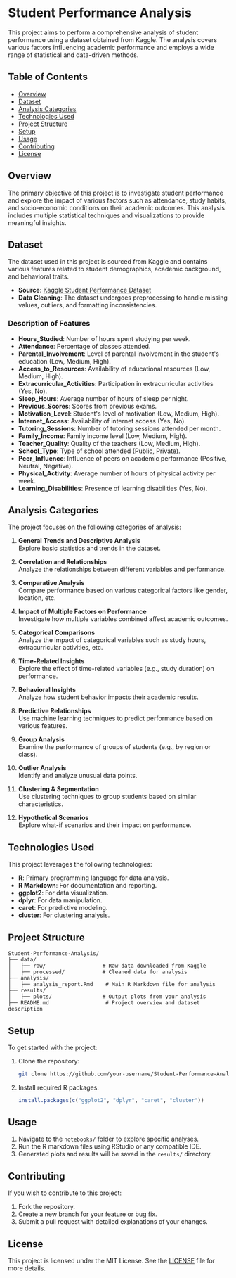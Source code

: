 # Student Performance Analysis

This project aims to perform a comprehensive analysis of student performance using a dataset obtained from Kaggle. The analysis covers various factors influencing academic performance and employs a wide range of statistical and data-driven methods.

## Table of Contents
- [Overview](#overview)
- [Dataset](#dataset)
- [Analysis Categories](#analysis-categories)
- [Technologies Used](#technologies-used)
- [Project Structure](#project-structure)
- [Setup](#setup)
- [Usage](#usage)
- [Contributing](#contributing)
- [License](#license)

## Overview
The primary objective of this project is to investigate student performance and explore the impact of various factors such as attendance, study habits, and socio-economic conditions on their academic outcomes. This analysis includes multiple statistical techniques and visualizations to provide meaningful insights.

## Dataset
The dataset used in this project is sourced from Kaggle and contains various features related to student demographics, academic background, and behavioral traits.

- **Source**: [Kaggle Student Performance Dataset]([https://www.kaggle.com/](https://www.kaggle.com/datasets/lainguyn123/student-performance-factors))
- **Data Cleaning**: The dataset undergoes preprocessing to handle missing values, outliers, and formatting inconsistencies.

### Description of Features
- **Hours_Studied**: Number of hours spent studying per week.
- **Attendance**: Percentage of classes attended.
- **Parental_Involvement**: Level of parental involvement in the student's education (Low, Medium, High).
- **Access_to_Resources**: Availability of educational resources (Low, Medium, High).
- **Extracurricular_Activities**: Participation in extracurricular activities (Yes, No).
- **Sleep_Hours**: Average number of hours of sleep per night.
- **Previous_Scores**: Scores from previous exams.
- **Motivation_Level**: Student's level of motivation (Low, Medium, High).
- **Internet_Access**: Availability of internet access (Yes, No).
- **Tutoring_Sessions**: Number of tutoring sessions attended per month.
- **Family_Income**: Family income level (Low, Medium, High).
- **Teacher_Quality**: Quality of the teachers (Low, Medium, High).
- **School_Type**: Type of school attended (Public, Private).
- **Peer_Influence**: Influence of peers on academic performance (Positive, Neutral, Negative).
- **Physical_Activity**: Average number of hours of physical activity per week.
- **Learning_Disabilities**: Presence of learning disabilities (Yes, No).

## Analysis Categories
The project focuses on the following categories of analysis:

1. **General Trends and Descriptive Analysis**  
   Explore basic statistics and trends in the dataset.

2. **Correlation and Relationships**  
   Analyze the relationships between different variables and performance.

3. **Comparative Analysis**  
   Compare performance based on various categorical factors like gender, location, etc.

4. **Impact of Multiple Factors on Performance**  
   Investigate how multiple variables combined affect academic outcomes.

5. **Categorical Comparisons**  
   Analyze the impact of categorical variables such as study hours, extracurricular activities, etc.

6. **Time-Related Insights**  
   Explore the effect of time-related variables (e.g., study duration) on performance.

7. **Behavioral Insights**  
   Analyze how student behavior impacts their academic results.

8. **Predictive Relationships**  
   Use machine learning techniques to predict performance based on various features.

9. **Group Analysis**  
   Examine the performance of groups of students (e.g., by region or class).

10. **Outlier Analysis**  
    Identify and analyze unusual data points.

11. **Clustering & Segmentation**  
    Use clustering techniques to group students based on similar characteristics.

12. **Hypothetical Scenarios**  
    Explore what-if scenarios and their impact on performance.

## Technologies Used
This project leverages the following technologies:
- **R**: Primary programming language for data analysis.
- **R Markdown**: For documentation and reporting.
- **ggplot2**: For data visualization.
- **dplyr**: For data manipulation.
- **caret**: For predictive modeling.
- **cluster**: For clustering analysis.

## Project Structure
```
Student-Performance-Analysis/
├── data/
│   ├── raw/                  # Raw data downloaded from Kaggle
│   ├── processed/            # Cleaned data for analysis
├── analysis/
│   ├── analysis_report.Rmd    # Main R Markdown file for analysis
├── results/
│   ├── plots/                # Output plots from your analysis
├── README.md                  # Project overview and dataset description

```

## Setup
To get started with the project:

1. Clone the repository:
   ```bash
   git clone https://github.com/your-username/Student-Performance-Analysis.git
   ```
2. Install required R packages:
   ```r
   install.packages(c("ggplot2", "dplyr", "caret", "cluster"))
   ```

## Usage
1. Navigate to the `notebooks/` folder to explore specific analyses.
2. Run the R markdown files using RStudio or any compatible IDE.
3. Generated plots and results will be saved in the `results/` directory.

## Contributing
If you wish to contribute to this project:
1. Fork the repository.
2. Create a new branch for your feature or bug fix.
3. Submit a pull request with detailed explanations of your changes.

## License
This project is licensed under the MIT License. See the [LICENSE](LICENSE) file for more details.
